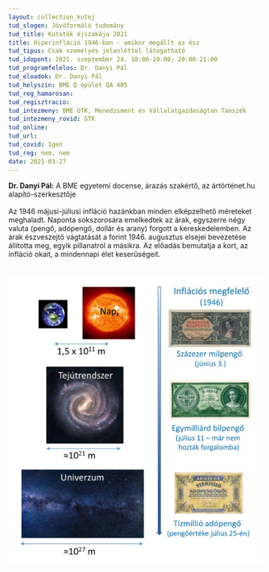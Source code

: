 ```yaml
---
layout: collection_kutej
tud_slogen: Jövőformáló tudomány
tud_title: Kutatók éjszakája 2021
title: Hiperinfláció 1946-ban - amikor megállt az ész
tud_tipus: Csak személyes jelenléttel látogatható
tud_idopont: 2021. szeptember 24. 18:00-19:00; 20:00-21:00
tud_programfelelos: Dr. Danyi Pál
tud_eloadok: Dr. Danyi Pál
tud_helyszin: BME Q épület QA 405 
tud_reg_hamarosan:
tud_regisztracio:
tud_intezmeny: BME GTK, Menedzsment és Vállalatgazdaságtan Tanszék
tud_intezmeny_rovid: GTK
tud_online:
tud_url:
tud_covid: Igen
tud_reg: nem, nem
date: 2021-03-27
---
```

<b>Dr. Danyi Pál:</b> A BME egyetemi docense, árazás szakértő, az ártörténet.hu alapító-szerkesztője
<br><br>
Az 1946 májusi-júliusi infláció hazánkban minden elképzelhető méreteket meghaladt. Naponta sokszorosára emelkedtek az árak, egyszerre négy valuta (pengő, adópengő, dollár és arany) forgott a kereskedelemben. Az árak észveszejtő vágtatását a forint 1946. augusztus elsejei bevezetése állította meg, egyik pillanatról a másikra. Az előadás bemutatja a kort, az infláció okait, a mindennapi élet keserűségeit.   
<br><br>
<img src="images/inflacio_csillagaszati_szamai.jpg" max-width="500" class="center"> 

